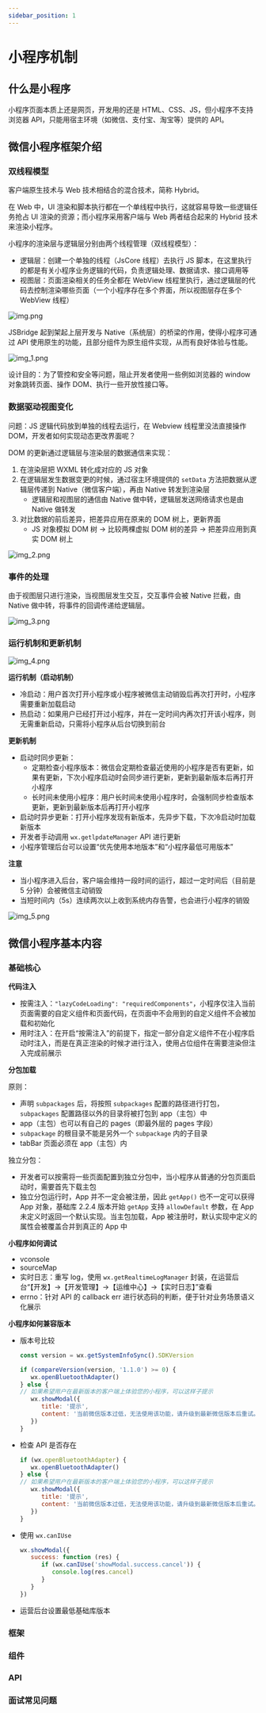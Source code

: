 ```yaml
---
sidebar_position: 1
---
```


# 小程序机制

## 什么是小程序

小程序页面本质上还是网页，开发用的还是 HTML、CSS、JS，但小程序不支持浏览器 API，只能用宿主环境（如微信、支付宝、淘宝等）提供的 API。
 
## 微信小程序框架介绍

### 双线程模型

客户端原生技术与 Web 技术相结合的混合技术，简称 Hybrid。

在 Web 中，UI 渲染和脚本执行都在一个单线程中执行，这就容易导致一些逻辑任务抢占 UI 渲染的资源；而小程序采用客户端与 Web 两者结合起来的 Hybrid 技术来渲染小程序。

小程序的渲染层与逻辑层分别由两个线程管理（双线程模型）：
- 逻辑层：创建一个单独的线程（JsCore 线程）去执行 JS 脚本，在这里执行的都是有关小程序业务逻辑的代码，负责逻辑处理、数据请求、接口调用等
- 视图层：页面渲染相关的任务全都在 WebView 线程里执行，通过逻辑层的代码去控制渲染哪些页面（一个小程序存在多个界面，所以视图层存在多个 WebView 线程）

![img.png](img.png)

JSBridge 起到架起上层开发与 Native（系统层）的桥梁的作用，使得小程序可通过 API 使用原生的功能，且部分组件为原生组件实现，从而有良好体验与性能。

![img_1.png](img_1.png)

设计目的：为了管控和安全等问题，阻止开发者使用一些例如浏览器的 window 对象跳转页面、操作 DOM、执行一些开放性接口等。

### 数据驱动视图变化

问题：JS 逻辑代码放到单独的线程去运行，在 Webview 线程里没法直接操作 DOM，开发者如何实现动态更改界面呢？

DOM 的更新通过逻辑层与渲染层的数据通信来实现：

1. 在渲染层把 WXML 转化成对应的 JS 对象
2. 在逻辑层发生数据变更的时候，通过宿主环境提供的 `setData` 方法把数据从逻辑层传递到 Native（微信客户端），再由 Native 转发到渲染层
   - 逻辑层和视图层的通信由 Native 做中转，逻辑层发送网络请求也是由 Native 做转发
3. 对比数据的前后差异，把差异应用在原来的 DOM 树上，更新界面
   - JS 对象模拟 DOM 树 -> 比较两棵虚拟 DOM 树的差异 -> 把差异应用到真实 DOM 树上

![img_2.png](img_2.png)

### 事件的处理

由于视图层只进行渲染，当视图层发生交互，交互事件会被 Native 拦截，由 Native 做中转，将事件的回调传递给逻辑层。

![img_3.png](img_3.png)

### 运行机制和更新机制

![img_4.png](img_4.png)

**运行机制（启动机制）**
- 冷启动：用户首次打开小程序或小程序被微信主动销毁后再次打开时，小程序需要重新加载启动
- 热启动：如果用户已经打开过小程序，并在一定时间内再次打开该小程序，则无需重新启动，只需将小程序从后台切换到前台

**更新机制**
- 启动时同步更新：
   - 定期检查小程序版本：微信会定期检查最近使用的小程序是否有更新，如果有更新，下次小程序启动时会同步进行更新，更新到最新版本后再打开小程序
   - 长时间未使用小程序：用户长时间未使用小程序时，会强制同步检查版本更新，更新到最新版本后再打开小程序
- 启动时异步更新：打开小程序发现有新版本，先异步下载，下次冷启动时加载新版本
- 开发者手动调用 `wx.getlpdateManager` API 进行更新
- 小程序管理后台可以设置“优先使用本地版本”和“小程序最低可用版本”

**注意**
- 当小程序进入后台，客户端会维持一段时间的运行，超过一定时间后（目前是 5 分钟）会被微信主动销毁
- 当短时间内（5s）连续两次以上收到系统内存告警，也会进行小程序的销毁

![img_5.png](img_5.png)

## 微信小程序基本内容

### 基础核心

**代码注入**

- 按需注入：`"lazyCodeLoading": "requiredComponents"`，小程序仅注入当前页面需要的自定义组件和页面代码，在页面中不会用到的自定义组件不会被加载和初始化
- 用时注入：在开启“按需注入”的前提下，指定一部分自定义组件不在小程序启动时注入，而是在真正渲染的时候才进行注入，使用占位组件在需要渲染但注入完成前展示

**分包加载**

原则：
- 声明 `subpackages` 后，将按照 `subpackages` 配置的路径进行打包，`subpackages` 配置路径以外的目录将被打包到 app（主包）中
- app（主包）也可以有自己的 pages（即最外层的 pages 字段）
- `subpackage` 的根目录不能是另外一个 `subpackage` 内的子目录
- tabBar 页面必须在 app（主包）内

独立分包：
- 开发者可以按需将一些页面配置到独立分包中，当小程序从普通的分包页面启动时，需要首先下载主包
- 独立分包运行时，App 并不一定会被注册，因此 `getApp()` 也不一定可以获得 App 对象，基础库 2.2.4 版本开始 `getApp` 支持 `allowDefault` 参数，在 App 未定义时返回一个默认实现。当主包加载，App 被注册时，默认实现中定义的属性会被覆盖合并到真正的 App 中

**小程序如何调试**

- vconsole
- sourceMap
- 实时日志：重写 log，使用 `wx.getRealtimeLogManager` 封装，在运营后台“【开发】->【开发管理】->【运维中心】->【实时日志】”查看
- errno：针对 API 的 callback err 进行状态码的判断，便于针对业务场景语义化展示

**小程序如何兼容版本**

- 版本号比较

   ```js
   const version = wx.getSystemInfoSync().SDKVersion
   
   if (compareVersion(version, '1.1.0') >= 0) {
      wx.openBluetoothAdapter()
   } else {
   // 如果希望用户在最新版本的客户端上体验您的小程序，可以这样子提示
      wx.showModal({
         title: '提示',
         content: '当前微信版本过低，无法使用该功能，请升级到最新微信版本后重试。'
      })
   }
   ```

- 检查 API 是否存在

   ```js
   if (wx.openBluetoothAdapter) {
      wx.openBluetoothAdapter()
   } else {
   // 如果希望用户在最新版本的客户端上体验您的小程序，可以这样子提示
      wx.showModal({
         title: '提示',
         content: '当前微信版本过低，无法使用该功能，请升级到最新微信版本后重试。'
      })
   }
   ```

- 使用 `wx.canIUse`

   ```js
   wx.showModal({
      success: function (res) {
         if (wx.canIUse('showModal.success.cancel')) {
            console.log(res.cancel)
         }
      }
   })
   ```

- 运营后台设置最低基础库版本

### 框架

### 组件

### API

### 面试常见问题
